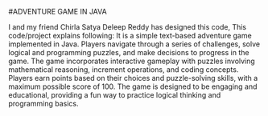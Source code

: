 #ADVENTURE GAME IN JAVA


I and my friend Chirla Satya Deleep Reddy has designed this code, This code/project explains following:
It is a simple text-based adventure game implemented in Java. Players navigate through a series of challenges, solve logical and programming puzzles, and make decisions to progress in the game. The game incorporates interactive gameplay with puzzles involving mathematical reasoning, increment operations, and coding concepts. Players earn points based on their choices and puzzle-solving skills, with a maximum possible score of 100. The game is designed to be engaging and educational, providing a fun way to practice logical thinking and programming basics.
